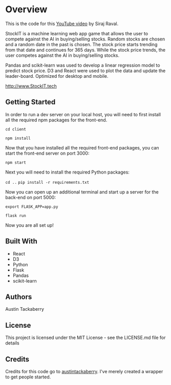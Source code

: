 # Overview

This is the code for this [YouTube video](https://youtu.be/7vunJlqLZok) by Siraj Raval. 

StockIT is a machine learning web app game that allows the user to compete against the AI in buying/selling stocks. Random stocks are chosen and a random date in the past is chosen. The stock price starts trending from that date and continues for 365 days. While the stock price trends, the user competes against the AI in buying/selling stocks.

Pandas and scikit-learn was used to develop a linear regression model to predict stock price. D3 and React were used to plot the data and update the leader-board. Optimized for desktop and mobile.

http://www.StockIT.tech


## Getting Started

In order to run a dev server on your local host, you will need to first install all the required npm packages for the front-end.

`cd client`

`npm install`

Now that you have installed all the required front-end packages, you can start the front-end server on port 3000:

`npm start`

Next you will need to install the required Python packages:

`cd ..`
`pip install -r requirements.txt`

Now you can open up an additional terminal and start up a server for the back-end on port 5000:

`export FLASK_APP=app.py`

`flask run`

Now you are all set up!

## Built With

* React
* D3
* Python
* Flask
* Pandas
* scikit-learn

## Authors

Austin Tackaberry

## License

This project is licensed under the MIT License - see the LICENSE.md file for details

## Credits

Credits for this code go to [austintackaberry](https://github.com/austintackaberry/stocks). I've merely created a wrapper to get people started. 
